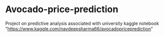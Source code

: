 # Avocado-price-prediction
Project on predictive analysis associated with university
kaggle notebook "https://www.kaggle.com/navdeepsharma66/avocadopriceprediction"
